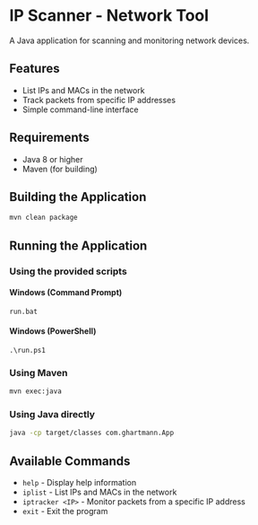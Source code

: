 # IP Scanner - Network Tool

A Java application for scanning and monitoring network devices.

## Features

- List IPs and MACs in the network
- Track packets from specific IP addresses
- Simple command-line interface

## Requirements

- Java 8 or higher
- Maven (for building)

## Building the Application

```bash
mvn clean package
```

## Running the Application

### Using the provided scripts

#### Windows (Command Prompt)
```
run.bat
```

#### Windows (PowerShell)
```
.\run.ps1
```

### Using Maven
```bash
mvn exec:java
```

### Using Java directly
```bash
java -cp target/classes com.ghartmann.App
```

## Available Commands

- `help` - Display help information
- `iplist` - List IPs and MACs in the network
- `iptracker <IP>` - Monitor packets from a specific IP address
- `exit` - Exit the program